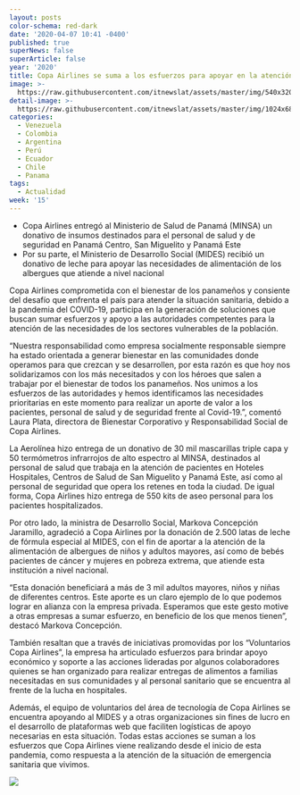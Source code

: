 ```yaml
---
layout: posts
color-schema: red-dark
date: '2020-04-07 10:41 -0400'
published: true
superNews: false
superArticle: false
year: '2020'
title: Copa Airlines se suma a los esfuerzos para apoyar en la atención de COVID-19
image: >-
  https://raw.githubusercontent.com/itnewslat/assets/master/img/540x320/Apoyo-Copa-covid-p.jpg
detail-image: >-
  https://raw.githubusercontent.com/itnewslat/assets/master/img/1024x680/Apoyo-Copa-covid-g.jpg
categories:
  - Venezuela
  - Colombia
  - Argentina
  - Perú
  - Ecuador
  - Chile
  - Panama
tags:
  - Actualidad
week: '15'
---
```

- Copa Airlines entregó al Ministerio de Salud de Panamá (MINSA) un donativo de insumos destinados para el personal de salud y de seguridad en Panamá Centro, San Miguelito y Panamá Este
- Por su parte, el Ministerio de Desarrollo Social (MIDES) recibió un donativo de leche para apoyar las necesidades de alimentación de los albergues que atiende a nivel nacional

Copa Airlines comprometida con el bienestar de los panameños y consiente del desafío que enfrenta el país para atender la situación sanitaria, debido a la pandemia del COVID-19, participa en la generación de soluciones que buscan sumar esfuerzos y apoyo a las autoridades competentes para la atención de las necesidades de los sectores vulnerables de la población.

“Nuestra responsabilidad como empresa socialmente responsable siempre ha estado orientada a generar bienestar en las comunidades donde operamos para que crezcan y se desarrollen, por esta razón es que hoy nos solidarizamos con los más necesitados y con los héroes que salen a trabajar por el bienestar de todos los panameños. Nos unimos a los esfuerzos de las autoridades y hemos identificamos las necesidades prioritarias en este momento para realizar un aporte de valor a los pacientes, personal de salud y de seguridad frente al Covid-19.”, comentó Laura Plata, directora de Bienestar Corporativo y Responsabilidad Social de Copa Airlines.

La Aerolínea hizo entrega de un donativo de 30 mil mascarillas triple capa y 50 termómetros infrarrojos de alto espectro al MINSA, destinados al personal de salud que trabaja en la atención de pacientes en Hoteles Hospitales, Centros de Salud de San Miguelito y Panamá Este, así como al personal de seguridad que opera los retenes en toda la ciudad. De igual forma, Copa Airlines hizo entrega de 550 kits de aseo personal para los pacientes hospitalizados.

Por otro lado, la ministra de Desarrollo Social, Markova Concepción Jaramillo, agradeció a Copa Airlines por la donación de 2.500 latas de leche de fórmula especial al MIDES, con el fin de aportar a la atención de la alimentación de albergues de niños y adultos mayores, así como de bebés pacientes de cáncer y mujeres en pobreza extrema, que atiende esta institución a nivel nacional. 

“Esta donación beneficiará a más de 3 mil adultos mayores, niños y niñas de diferentes centros. Este aporte es un claro ejemplo de lo que podemos lograr en alianza con la empresa privada. Esperamos que este gesto motive a otras empresas a sumar esfuerzo, en beneficio de los que menos tienen”, destacó Markova Concepción.

También resaltan que a través de iniciativas promovidas por los “Voluntarios Copa Airlines”, la empresa ha articulado esfuerzos para brindar apoyo económico y soporte a las acciones lideradas por algunos colaboradores quienes se han organizado para realizar entregas de alimentos a familias necesitadas en sus comunidades y al personal sanitario que se encuentra al frente de la lucha en hospitales.

Además, el equipo de voluntarios del área de tecnología de Copa Airlines se encuentra apoyando al MIDES y a otras organizaciones sin fines de lucro en el desarrollo de plataformas web que faciliten logísticas de apoyo necesarias en esta situación. Todas estas acciones se suman a los esfuerzos que Copa Airlines viene realizando desde el inicio de esta pandemia, como respuesta a la atención de la situación de emergencia sanitaria que vivimos. 

<img src="https://tracker.metricool.com/c3po.jpg?hash=56f88a41e39ab42c063cc51676587a04"/>
